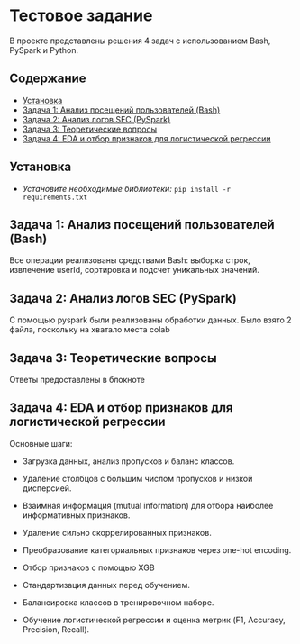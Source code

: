 # Тестовое задание
В проекте представлены решения 4 задач с использованием Bash, PySpark и Python.
## Содержание
* [Установка](#установка)  
* [Задача 1: Анализ посещений пользователей (Bash)](#задача-1-анализ-посещений-пользователей-bash)   
* [Задача 2: Анализ логов SEC (PySpark)](#задача-2-анализ-логов-sec-pyspark)  
* [Задача 3: Теоретические вопросы](#задача-3-теоретические-вопросы) 
* [Задача 4: EDA и отбор признаков для логистической регрессии](#задача-4-eda-и-отбор-признаков-для-логистической-регрессии) 

## Установка
* *Установите  необходимые  библиотеки:*  `pip install -r requirements.txt` 
## Задача 1: Анализ посещений пользователей (Bash)
Все операции реализованы средствами Bash: выборка строк, извлечение userId, сортировка и подсчет уникальных значений.

## Задача 2: Анализ логов SEC (PySpark)
С помощью pyspark были реализованы обработки данных.
Было взято 2 файла, поскольку на хватало места colab
## Задача 3: Теоретические вопросы
Ответы предоставлены в блокноте
## Задача 4: EDA и отбор признаков для логистической регрессии
Основные шаги:

* Загрузка данных, анализ пропусков и баланс классов.

* Удаление столбцов с большим числом пропусков и низкой дисперсией.

* Взаимная информация (mutual information) для отбора наиболее информативных признаков.

* Удаление сильно скоррелированных признаков.

* Преобразование категориальных признаков через one-hot encoding.

* Отбор признаков с помощью XGB

* Стандартизация данных перед обучением.

* Балансировка классов в тренировочном наборе.

* Обучение логистической регрессии и оценка метрик (F1, Accuracy, Precision, Recall).